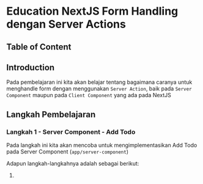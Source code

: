 # Education NextJS Form Handling dengan Server Actions

## Table of Content

## Introduction

Pada pembelajaran ini kita akan belajar tentang bagaimana caranya untuk menghandle form dengan menggunakan `Server Action`, baik pada `Server Component` maupun pada `Client Component` yang ada pada NextJS

## Langkah Pembelajaran

### Langkah 1 - Server Component - Add Todo

Pada langkah ini kita akan mencoba untuk mengimplementasikan Add Todo pada Server Component (`app/server-component`)

Adapun langkah-langkahnya adalah sebagai berikut:

1. 